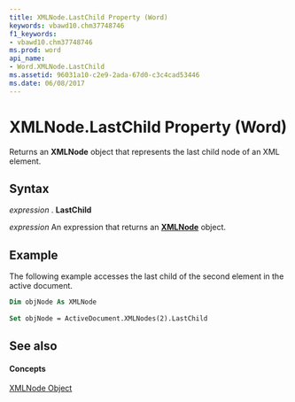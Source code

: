 ```yaml
---
title: XMLNode.LastChild Property (Word)
keywords: vbawd10.chm37748746
f1_keywords:
- vbawd10.chm37748746
ms.prod: word
api_name:
- Word.XMLNode.LastChild
ms.assetid: 96031a10-c2e9-2ada-67d0-c3c4cad53446
ms.date: 06/08/2017
---
```



# XMLNode.LastChild Property (Word)

Returns an  **XMLNode** object that represents the last child node of an XML element.


## Syntax

 _expression_ . **LastChild**

 _expression_ An expression that returns an **[XMLNode](Word.XMLNode.md)** object.


## Example

The following example accesses the last child of the second element in the active document.


```vb
Dim objNode As XMLNode 
 
Set objNode = ActiveDocument.XMLNodes(2).LastChild
```


## See also


#### Concepts


[XMLNode Object](Word.XMLNode.md)

